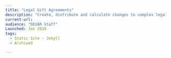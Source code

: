```yaml
---
title: "Legal Gift Agreements"
description: "Create, distribute and calculate changes to complex legal documents covering the receipt of large donations to UC Davis."
current-url:
audience: "DEVAR Staff"
Launched: Jan 2018
tags:
  - Static Site - Jekyll
  - Archived

---
```

